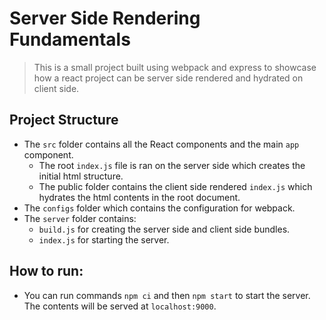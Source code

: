 # Server Side Rendering Fundamentals

> This is a small project built using webpack and express to showcase how a react project can be server side rendered and hydrated on client side.

## Project Structure

* The ```src``` folder contains all the React components and the main ```app``` component.
  * The root ```index.js``` file is ran on the server side which creates the initial html structure.
  * The public folder contains the client side rendered ```index.js``` which hydrates the html contents in the root document.
* The ```configs``` folder which contains the configuration for webpack.
* The ```server``` folder contains:
    * ```build.js``` for creating the server side and client side bundles.
    * ```index.js``` for starting the server.

## How to run:
* You can run commands ```npm ci``` and then ```npm start``` to start the server. The contents will be served at ```localhost:9000```.
